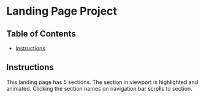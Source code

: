 # Landing Page Project

## Table of Contents

* [Instructions](#instructions)

## Instructions

This landing page has 5 sections. The section in viewport is highlighted and animated. Clicking the section names on navigation bar scrolls to section.
